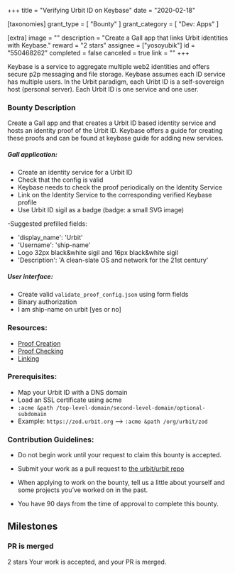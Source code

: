 +++
title = "Verifying Urbit ID on Keybase"
date = "2020-02-18"

[taxonomies]
grant_type = [ "Bounty" ]
grant_category = [ "Dev: Apps" ]

[extra]
image = ""
description = "Create a Gall app that links Urbit identities with Keybase."
reward = "2 stars"
assignee = ["yosoyubik"]
id = "550468262"
completed = false
canceled = true
link = ""
+++

Keybase is a service to aggregate multiple web2 identities and offers secure p2p messaging and file storage. Keybase assumes each ID service has multiple users.
In the Urbit paradigm, each Uribt ID is a self-sovereign host (personal server). Each Urbit ID is one service and one user.

### Bounty Description

Create a Gall app and that creates a Urbit ID based identity service and hosts an identity proof of the Urbit ID. Keybase offers a guide for creating these proofs and can be found at keybase guide for adding new services.

##### Gall application:

- Create an identity service for a Urbit ID
- Check that the config is valid
- Keybase needs to check the proof periodically on the Identity Service
- Link on the Identity Service to the corresponding verified Keybase profile
- Use Urbit ID sigil as a badge (badge: a small SVG image)

-Suggested prefilled fields:

- 'display_name': 'Urbit'
- 'Username': 'ship-name'
- Logo 32px black&white sigil and 16px black&white sigil
- 'Description': 'A clean-slate OS and network for the 21st century'

##### User interface:

- Create valid `validate_proof_config.json` using form fields
- Binary authorization
- I am ship-name on urbit [yes or no]

### Resources:

- [Proof Creation](https://keybase.io/docs/proof_integration_guide#2-2-proof-creation)
- [Proof Checking](https://keybase.io/docs/proof_integration_guide#2-3-proof-checking)
- [Linking](https://keybase.io/docs/proof_integration_guide#3-linking-user-profiles)

### Prerequisites:

- Map your Urbit ID with a DNS domain
- Load an SSL certificate using acme
- `:acme &path /top-level-domain/second-level-domain/optional-subdomain`
- Example: `https://zod.urbit.org` --> `:acme &path /org/urbit/zod`

### Contribution Guidelines:

- Do not begin work until your request to claim this bounty is accepted.

- Submit your work as a pull request to [the urbit/urbit repo](https://github.com/urbit/urbit/pulls)

- When applying to work on the bounty, tell us a little about yourself and some projects you’ve worked on in the past.

- You have 90 days from the time of approval to complete this bounty.

## Milestones

### PR is merged

2 stars
Your work is accepted, and your PR is merged.
